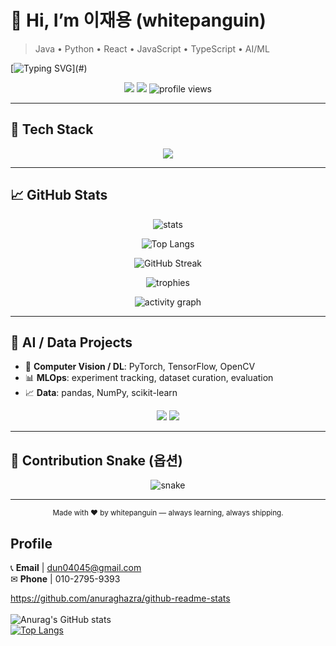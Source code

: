 # 👋 Hi, I’m **이재용 (whitepanguin)**

> Java • Python • React • JavaScript • TypeScript • AI/ML

[![Typing SVG](https://readme-typing-svg.demolab.com?font=Fira+Code&weight=500&size=24&duration=2800&pause=600&center=true&vCenter=true&width=800&lines=Welcome+to+my+GitHub!;Java%2C+Python%2C+React%2C+JS%2C+TS%2C+AI%2FML;I+love+building+and+learning+by+shipping+code.)](#)

<p align="center">
  <a href="mailto:dun04045@gmail.com"><img src="https://img.shields.io/badge/Email-dun04045%40gmail.com-red?style=flat&logo=gmail" /></a>
  <a href="https://github.com/whitepanguin"><img src="https://img.shields.io/badge/GitHub-whitepanguin-black?style=flat&logo=github" /></a>
  <img src="https://komarev.com/ghpvc/?username=whitepanguin&label=Profile%20views&color=blueviolet&style=flat" alt="profile views"/>
</p>

---

## 🧰 Tech Stack

<p align="center">
  <img src="https://skillicons.dev/icons?i=java,python,js,ts,react,redux,html,css,tailwind,nodejs,express,spring,mysql,mongodb,git,github,aws,opencv,tensorflow,pytorch" />
</p>

---

## 📈 GitHub Stats

<p align="center">
  <img src="https://github-readme-stats.vercel.app/api?username=whitepanguin&show_icons=true&theme=transparent" alt="stats" />
</p>

<p align="center">
  <img src="https://github-readme-stats.vercel.app/api/top-langs/?username=whitepanguin&layout=donut" alt="Top Langs" />
</p>

<p align="center">
  <img src="https://streak-stats.demolab.com?user=whitepanguin" alt="GitHub Streak" />
</p>

<p align="center">
  <img src="https://github-profile-trophy.vercel.app/?username=whitepanguin&theme=flat&no-frame=true&column=6" alt="trophies" />
</p>

<p align="center">
  <img src="https://github-readme-activity-graph.vercel.app/graph?username=whitepanguin&area=true" alt="activity graph" />
</p>

---

## 🧠 AI / Data Projects

- 🤖 **Computer Vision / DL**: PyTorch, TensorFlow, OpenCV  
- 📊 **MLOps**: experiment tracking, dataset curation, evaluation  
- 📈 **Data**: pandas, NumPy, scikit-learn  

<p align="center">
  <img src="https://github-readme-stats.vercel.app/api/pin/?username=whitepanguin&repo=REPO_NAME_1" />
  <img src="https://github-readme-stats.vercel.app/api/pin/?username=whitepanguin&repo=REPO_NAME_2" />
</p>

---

## 🐍 Contribution Snake (옵션)

<p align="center">
  <img src="https://raw.githubusercontent.com/whitepanguin/whitepanguin/output/snake.svg" alt="snake" />
</p>

---

<p align="center">
  <sub>Made with ❤️ by whitepanguin — always learning, always shipping.</sub>
</p>


## Profile
📞 **Email** | dun04045@gmail.com <br />
✉ **Phone** | 010-2795-9393



https://github.com/anuraghazra/github-readme-stats <br /><br />
![Anurag's GitHub stats](https://github-readme-stats.vercel.app/api?username=whitepanguin&show_icons=true&theme=transparent) <br />
[![Top Langs](https://github-readme-stats.vercel.app/api/top-langs/?username=whitepanguin&layout=donut)](https://github.com/anuraghazra/github-readme-stats)

<br /><br />


<!--
**dev-tpghks23/dev-tpghks23** is a ✨ _special_ ✨ repository because its `README.md` (this file) appears on your GitHub profile.

Here are some ideas to get you started:

- 🔭 I’m currently working on ...
- 🌱 I’m currently learning ...
- 👯 I’m looking to collaborate on ...
- 🤔 I’m looking for help with ...
- 💬 Ask me about ...
- 📫 How to reach me: ...
- 😄 Pronouns: ...
- ⚡ Fun fact: ...
-->
